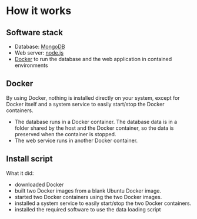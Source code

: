 # How it works

## Software stack
- Database: [MongoDB](https://www.mongodb.com/what-is-mongodb)
- Web server: [node.js](https://nodejs.org/en/about/)
- [Docker](https://www.docker.com/why-docker) to run the database and the web application in contained environments

## Docker
By using Docker, nothing is installed directly on your system, except for Docker itself and a system service to easily start/stop the Docker containers.

- The database runs in a Docker container. The database data is in a folder shared by the host and the Docker container, so the data is preserved when the container is stopped.
- The web service runs in another Docker container.

## Install script
What it did:
- downloaded Docker
- built two Docker images from a blank Ubuntu Docker image.
- started two Docker containers using the two Docker images.
- installed a system service to easily start/stop the two Docker containers.
- installed the required software to use the data loading script





